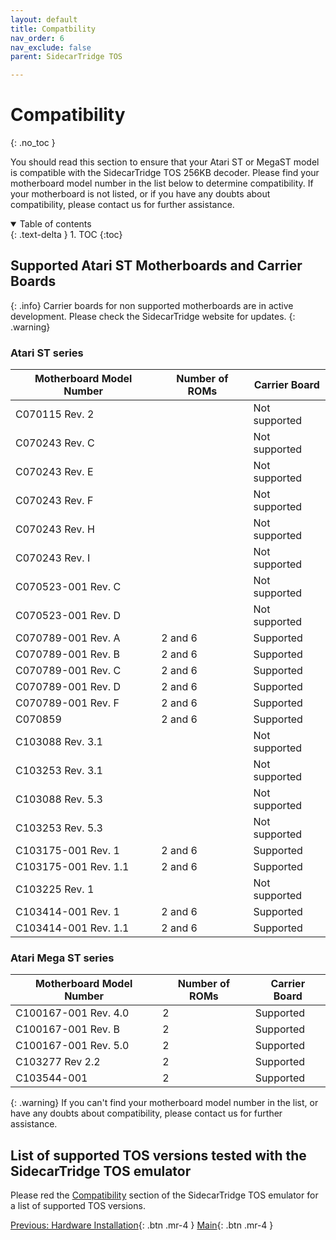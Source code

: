 ```yaml
---
layout: default
title: Compatbility
nav_order: 6
nav_exclude: false
parent: SidecarTridge TOS

---
```


# Compatibility
{: .no_toc }

You should read this section to ensure that your Atari ST or MegaST model is compatible with the SidecarTridge TOS 256KB decoder. Please find your motherboard model number in the list below to determine compatibility. If your motherboard is not listed, or if you have any doubts about compatibility, please contact us for further assistance.

<details open markdown="block">
  <summary>
    Table of contents
  </summary>
  {: .text-delta }
1. TOC
{:toc}
</details>

## Supported Atari ST Motherboards and Carrier Boards

{: .info}
Carrier boards for non supported motherboards are in active development. Please check the SidecarTridge website for updates.
{: .warning}

### Atari ST series

| Motherboard Model Number | Number of ROMs | Carrier Board   |
|--------------------------|----------------|-----------------|
| C070115 Rev. 2           |                | Not supported   |
| C070243 Rev. C           |                | Not supported   |
| C070243 Rev. E           |                | Not supported   |
| C070243 Rev. F           |                | Not supported   |
| C070243 Rev. H           |                | Not supported   |
| C070243 Rev. I           |                | Not supported   |
| C070523-001 Rev. C       |                | Not supported   |
| C070523-001 Rev. D       |                | Not supported   |
| C070789-001 Rev. A       |    2 and 6     | Supported       |
| C070789-001 Rev. B       |    2 and 6     | Supported       |
| C070789-001 Rev. C       |    2 and 6     | Supported       |
| C070789-001 Rev. D       |    2 and 6     | Supported       |
| C070789-001 Rev. F       |    2 and 6     | Supported       |
| C070859                  |    2 and 6     | Supported       |
| C103088 Rev. 3.1         |                | Not supported   |
| C103253 Rev. 3.1         |                | Not supported   |
| C103088 Rev. 5.3         |                | Not supported   |
| C103253 Rev. 5.3         |                | Not supported   |
| C103175-001 Rev. 1       |   2 and 6      | Supported       |
| C103175-001 Rev. 1.1     |   2 and 6      | Supported       |
| C103225 Rev. 1           |                | Not supported   |
| C103414-001 Rev. 1       |   2 and 6      | Supported       |
| C103414-001 Rev. 1.1     |   2 and 6      | Supported       |

### Atari Mega ST series

| Motherboard Model Number | Number of ROMs | Carrier Board   |
|--------------------------|----------------|-----------------|
| C100167-001 Rev. 4.0     |       2        | Supported       |
| C100167-001 Rev. B       |       2        | Supported       |
| C100167-001 Rev. 5.0     |       2        | Supported       |
| C103277 Rev 2.2          |       2        | Supported       | 
| C103544-001              |       2        | Supported       |

{: .warning}
If you can't find your motherboard model number in the list, or have any doubts about compatibility, please contact us for further assistance.

## List of supported TOS versions tested with the SidecarTridge TOS emulator

Please red the [Compatibility](/sidecartridge-tos/compatibility/) section of the SidecarTridge TOS emulator for a list of supported TOS versions.


[Previous: Hardware Installation](/sidecartridge-tos-256kb-decoder/hardware-installation/){: .btn .mr-4 }
[Main](/sidecartridge-tos-256kb-decoder/){: .btn .mr-4 }
